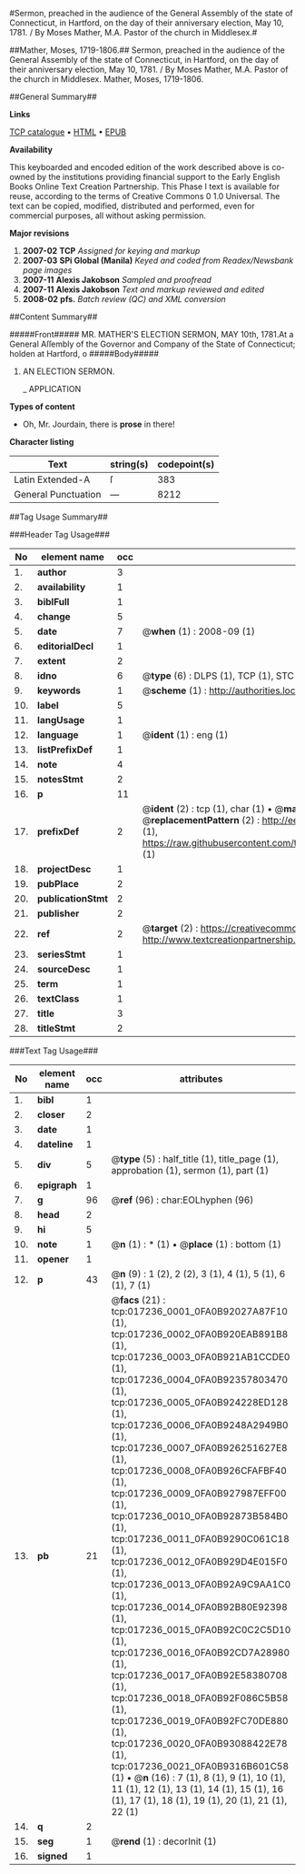 #Sermon, preached in the audience of the General Assembly of the state of Connecticut, in Hartford, on the day of their anniversary election, May 10, 1781. / By Moses Mather, M.A. Pastor of the church in Middlesex.#

##Mather, Moses, 1719-1806.##
Sermon, preached in the audience of the General Assembly of the state of Connecticut, in Hartford, on the day of their anniversary election, May 10, 1781. / By Moses Mather, M.A. Pastor of the church in Middlesex.
Mather, Moses, 1719-1806.

##General Summary##

**Links**

[TCP catalogue](http://www.ota.ox.ac.uk/tcp/)  • 
[HTML](http://tei.it.ox.ac.uk/tcp/Texts-HTML/free/N13/N13653.html)  • 
[EPUB](http://tei.it.ox.ac.uk/tcp/Texts-EPUB/free/N13/N13653.epub)

**Availability**

This keyboarded and encoded edition of the
	       work described above is co-owned by the institutions
	       providing financial support to the Early English Books
	       Online Text Creation Partnership. This Phase I text is
	       available for reuse, according to the terms of Creative
	       Commons 0 1.0 Universal. The text can be copied,
	       modified, distributed and performed, even for
	       commercial purposes, all without asking permission.

**Major revisions**

1. __2007-02__ __TCP__ *Assigned for keying and markup*
1. __2007-03__ __SPi Global (Manila)__ *Keyed and coded from Readex/Newsbank page images*
1. __2007-11__ __Alexis Jakobson__ *Sampled and proofread*
1. __2007-11__ __Alexis Jakobson__ *Text and markup reviewed and edited*
1. __2008-02__ __pfs.__ *Batch review (QC) and XML conversion*

##Content Summary##

#####Front#####
MR. MATHER'S ELECTION SERMON, MAY 10th, 1781.At a General Aſſembly of the Governor and Company of the State of Connecticut; holden at Hartford, o
#####Body#####

1. AN ELECTION SERMON.

    _ APPLICATION

**Types of content**

  * Oh, Mr. Jourdain, there is **prose** in there!

**Character listing**


|Text|string(s)|codepoint(s)|
|---|---|---|
|Latin Extended-A|ſ|383|
|General Punctuation|—|8212|

##Tag Usage Summary##

###Header Tag Usage###

|No|element name|occ|attributes|
|---|---|---|---|
|1.|__author__|3||
|2.|__availability__|1||
|3.|__biblFull__|1||
|4.|__change__|5||
|5.|__date__|7| @__when__ (1) : 2008-09 (1)|
|6.|__editorialDecl__|1||
|7.|__extent__|2||
|8.|__idno__|6| @__type__ (6) : DLPS (1), TCP (1), STC (1), NOTIS (1), IMAGE-SET (1), EVANS-CITATION (1)|
|9.|__keywords__|1| @__scheme__ (1) : http://authorities.loc.gov/ (1)|
|10.|__label__|5||
|11.|__langUsage__|1||
|12.|__language__|1| @__ident__ (1) : eng (1)|
|13.|__listPrefixDef__|1||
|14.|__note__|4||
|15.|__notesStmt__|2||
|16.|__p__|11||
|17.|__prefixDef__|2| @__ident__ (2) : tcp (1), char (1)  •  @__matchPattern__ (2) : ([0-9\-]+):([0-9IVX]+) (1), (.+) (1)  •  @__replacementPattern__ (2) : http://eebo.chadwyck.com/downloadtiff?vid=$1&page=$2 (1), https://raw.githubusercontent.com/textcreationpartnership/Texts/master/tcpchars.xml#$1 (1)|
|18.|__projectDesc__|1||
|19.|__pubPlace__|2||
|20.|__publicationStmt__|2||
|21.|__publisher__|2||
|22.|__ref__|2| @__target__ (2) : https://creativecommons.org/publicdomain/zero/1.0/ (1), http://www.textcreationpartnership.org/docs/. (1)|
|23.|__seriesStmt__|1||
|24.|__sourceDesc__|1||
|25.|__term__|1||
|26.|__textClass__|1||
|27.|__title__|3||
|28.|__titleStmt__|2||


###Text Tag Usage###

|No|element name|occ|attributes|
|---|---|---|---|
|1.|__bibl__|1||
|2.|__closer__|2||
|3.|__date__|1||
|4.|__dateline__|1||
|5.|__div__|5| @__type__ (5) : half_title (1), title_page (1), approbation (1), sermon (1), part (1)|
|6.|__epigraph__|1||
|7.|__g__|96| @__ref__ (96) : char:EOLhyphen (96)|
|8.|__head__|2||
|9.|__hi__|5||
|10.|__note__|1| @__n__ (1) : * (1)  •  @__place__ (1) : bottom (1)|
|11.|__opener__|1||
|12.|__p__|43| @__n__ (9) : 1 (2), 2 (2), 3 (1), 4 (1), 5 (1), 6 (1), 7 (1)|
|13.|__pb__|21| @__facs__ (21) : tcp:017236_0001_0FA0B92027A87F10 (1), tcp:017236_0002_0FA0B920EAB891B8 (1), tcp:017236_0003_0FA0B921AB1CCDE0 (1), tcp:017236_0004_0FA0B92357803470 (1), tcp:017236_0005_0FA0B924228ED128 (1), tcp:017236_0006_0FA0B9248A2949B0 (1), tcp:017236_0007_0FA0B926251627E8 (1), tcp:017236_0008_0FA0B926CFAFBF40 (1), tcp:017236_0009_0FA0B927987EFF00 (1), tcp:017236_0010_0FA0B92873B584B0 (1), tcp:017236_0011_0FA0B9290C061C18 (1), tcp:017236_0012_0FA0B929D4E015F0 (1), tcp:017236_0013_0FA0B92A9C9AA1C0 (1), tcp:017236_0014_0FA0B92B80E92398 (1), tcp:017236_0015_0FA0B92C0C2C5D10 (1), tcp:017236_0016_0FA0B92CD7A28980 (1), tcp:017236_0017_0FA0B92E58380708 (1), tcp:017236_0018_0FA0B92F086C5B58 (1), tcp:017236_0019_0FA0B92FC70DE880 (1), tcp:017236_0020_0FA0B93088422E78 (1), tcp:017236_0021_0FA0B9316B601C58 (1)  •  @__n__ (16) : 7 (1), 8 (1), 9 (1), 10 (1), 11 (1), 12 (1), 13 (1), 14 (1), 15 (1), 16 (1), 17 (1), 18 (1), 19 (1), 20 (1), 21 (1), 22 (1)|
|14.|__q__|2||
|15.|__seg__|1| @__rend__ (1) : decorInit (1)|
|16.|__signed__|1||
